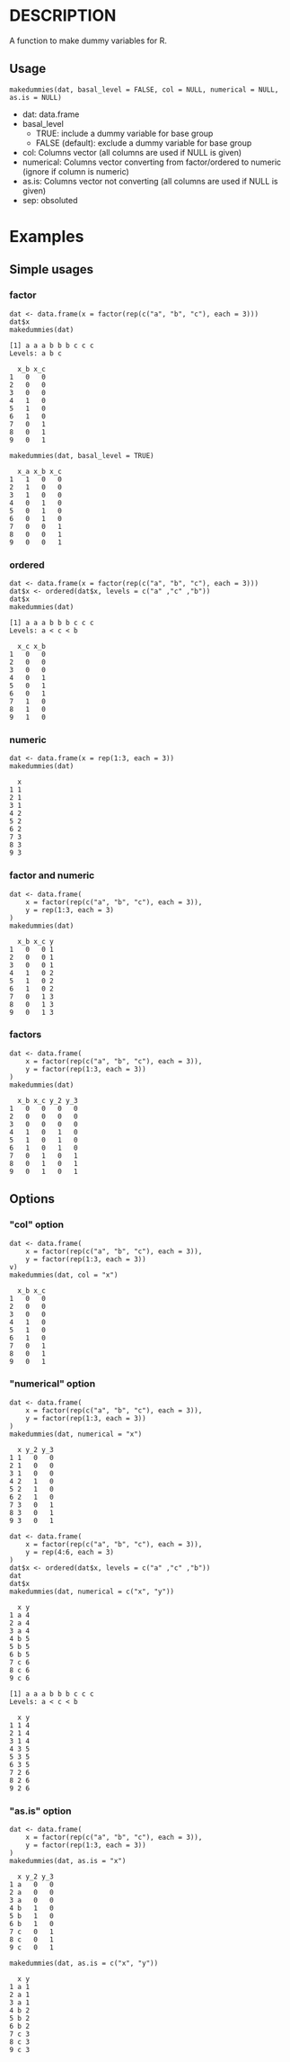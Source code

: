 DESCRIPTION
===========

A function to make dummy variables for R.

Usage
-----

``` {.r}
makedummies(dat, basal_level = FALSE, col = NULL, numerical = NULL, as.is = NULL)
```

-   dat: data.frame
-   basal_level
    -   TRUE: include a dummy variable for base group
    -   FALSE (default): exclude a dummy variable for base group
-   col: Columns vector (all columns are used if NULL is given)
-   numerical: Columns vector converting from factor/ordered to numeric
    (ignore if column is numeric)
-   as.is: Columns vector not converting (all columns are used if NULL
    is given)
-   sep: obsoluted

Examples
========

Simple usages
-------------

### factor

``` {.r}
dat <- data.frame(x = factor(rep(c("a", "b", "c"), each = 3)))
dat$x
makedummies(dat)
```

``` {.example}
[1] a a a b b b c c c
Levels: a b c

  x_b x_c
1   0   0
2   0   0
3   0   0
4   1   0
5   1   0
6   1   0
7   0   1
8   0   1
9   0   1
```

``` {.r}
makedummies(dat, basal_level = TRUE)
```

``` {.example}
  x_a x_b x_c
1   1   0   0
2   1   0   0
3   1   0   0
4   0   1   0
5   0   1   0
6   0   1   0
7   0   0   1
8   0   0   1
9   0   0   1
```

### ordered

``` {.r}
dat <- data.frame(x = factor(rep(c("a", "b", "c"), each = 3)))
dat$x <- ordered(dat$x, levels = c("a" ,"c" ,"b"))
dat$x
makedummies(dat)
```

``` {.example}
[1] a a a b b b c c c
Levels: a < c < b

  x_c x_b
1   0   0
2   0   0
3   0   0
4   0   1
5   0   1
6   0   1
7   1   0
8   1   0
9   1   0
```

### numeric

``` {.r}
dat <- data.frame(x = rep(1:3, each = 3))
makedummies(dat)
```

``` {.example}
  x
1 1
2 1
3 1
4 2
5 2
6 2
7 3
8 3
9 3
```

### factor and numeric

``` {.r}
dat <- data.frame(
    x = factor(rep(c("a", "b", "c"), each = 3)),
    y = rep(1:3, each = 3)
)
makedummies(dat)
```

``` {.example}
  x_b x_c y
1   0   0 1
2   0   0 1
3   0   0 1
4   1   0 2
5   1   0 2
6   1   0 2
7   0   1 3
8   0   1 3
9   0   1 3
```

### factors

``` {.r}
dat <- data.frame(
    x = factor(rep(c("a", "b", "c"), each = 3)),
    y = factor(rep(1:3, each = 3))
)
makedummies(dat)
```

``` {.example}
  x_b x_c y_2 y_3
1   0   0   0   0
2   0   0   0   0
3   0   0   0   0
4   1   0   1   0
5   1   0   1   0
6   1   0   1   0
7   0   1   0   1
8   0   1   0   1
9   0   1   0   1
```

Options
-------

### "col" option

``` {.r}
dat <- data.frame(
    x = factor(rep(c("a", "b", "c"), each = 3)),
    y = factor(rep(1:3, each = 3))
v)
makedummies(dat, col = "x")
```

``` {.example}
  x_b x_c
1   0   0
2   0   0
3   0   0
4   1   0
5   1   0
6   1   0
7   0   1
8   0   1
9   0   1
```

### "numerical" option

``` {.r}
dat <- data.frame(
    x = factor(rep(c("a", "b", "c"), each = 3)),
    y = factor(rep(1:3, each = 3))
)
makedummies(dat, numerical = "x")
```

``` {.example}
  x y_2 y_3
1 1   0   0
2 1   0   0
3 1   0   0
4 2   1   0
5 2   1   0
6 2   1   0
7 3   0   1
8 3   0   1
9 3   0   1
```

``` {.r}
dat <- data.frame(
    x = factor(rep(c("a", "b", "c"), each = 3)),
    y = rep(4:6, each = 3)
)
dat$x <- ordered(dat$x, levels = c("a" ,"c" ,"b"))
dat
dat$x
makedummies(dat, numerical = c("x", "y"))
```

``` {.example}
  x y
1 a 4
2 a 4
3 a 4
4 b 5
5 b 5
6 b 5
7 c 6
8 c 6
9 c 6

[1] a a a b b b c c c
Levels: a < c < b

  x y
1 1 4
2 1 4
3 1 4
4 3 5
5 3 5
6 3 5
7 2 6
8 2 6
9 2 6
```

### "as.is" option

``` {.r}
dat <- data.frame(
    x = factor(rep(c("a", "b", "c"), each = 3)),
    y = factor(rep(1:3, each = 3))
)
makedummies(dat, as.is = "x")
```

``` {.example}
  x y_2 y_3
1 a   0   0
2 a   0   0
3 a   0   0
4 b   1   0
5 b   1   0
6 b   1   0
7 c   0   1
8 c   0   1
9 c   0   1
```

``` {.r}
makedummies(dat, as.is = c("x", "y"))
```

``` {.example}
  x y
1 a 1
2 a 1
3 a 1
4 b 2
5 b 2
6 b 2
7 c 3
8 c 3
9 c 3
```
